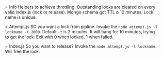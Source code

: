 = Info
Helpers to achieve throttling. Outstanding locks are cleared on every valid index.js (lock or release). Mongo schema got TTL o 10 minutes. Lock name is unique.

= Attempt.js
SO you want a lock from pipline. Invoke the `node attempt.js -l lockname -t 2000`. Default `-t` is 2 minutes. It will hang for 10 minutes, trying to get the lock. Exit with 0 when locked, 1 when failed.

= Index.js
So you want to release? Invoke the `node attempt.js -l lockname`. Will free the lock.
